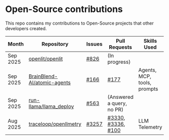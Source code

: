 # Open-Source contributions

This repo contains my contributions to Open-Source projects that other developers created.

| Month    | Repository                        | Issues      | Pull Requests                        | Skills Used                    |
|----------|-----------------------------------|-------------|--------------------------------------|--------------------------------|
| Sep 2025 | [openlit/openlit](https://github.com/openlit/openlit)             | [#826](https://github.com/openlit/openlit/issues/826)  | (In progress)                        |                                |
| Sep 2025 | [BrainBlend-AI/atomic-agents](https://github.com/BrainBlend-AI/atomic-agents) | [#166](https://github.com/BrainBlend-AI/atomic-agents/issues/166)  | [#177](https://github.com/BrainBlend-AI/atomic-agents/pull/177)                           | Agents, MCP, tools, prompts    |
| Sep 2025 | [run-llama/llama_deploy](https://github.com/run-llama/llama_deploy)      | [#563](https://github.com/run-llama/llama_deploy/issues/563#issuecomment-3244133849)  | (Answered a query, no PR)            |                                |
| Aug 2025 | [traceloop/openllmetry](https://github.com/traceloop/openllmetry)       | [#3257](https://github.com/traceloop/openllmetry/issues/3257) | [#3330](https://github.com/traceloop/openllmetry/pull/3330), [#3336](https://github.com/traceloop/openllmetry/pull/3336), [#100](https://github.com/traceloop/docs/pull/100) | LLM Telemetry                  |

<!-- | Aug 2023   | [cal.com](https://github.com/calcom/cal.com)    | [#10726](https://github.com/calcom/cal.com/issues/10726#issuecomment-1676301677) | [#10730](https://github.com/calcom/cal.com/pull/10730) | -->

